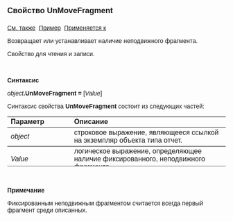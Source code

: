 ﻿<html>
<head>
<title>Отчет\UnMoveFragment</title>
</head>

<body>

<p><strong><font size="4" face="Arial">Свойство UnMoveFragment<br>
<br>
</font></strong><font face="Arial"><a href="../AsRepViewer.html">См. 
также</a>&nbsp;
<a href="../../Examples/E_AsRepViewer.html">Пример</a>&nbsp; <a
href="../AsRepViewer.html">Применяется к</a></font></p>

<p><font face="Arial">Возвращает или устанавливает наличие 
неподвижного фрагмента.</font></p>

<p><font face="Arial">Свойство для чтения и записи.</font></p>

<p>&nbsp;</p>

<p class="label"><font face="Arial"><b>Синтаксис</b></font></p>

<p><font face="Arial"><em>object</em><strong>.UnMoveFragment = </strong>
[<em>Value</em>]</font></p>

<p><font face="Arial">Синтаксис свойства <strong>UnMoveFragment</strong>
состоит из следующих частей:</font></p>

<table border="1" cellPadding="5" cols="2" frame="below" rules="rows" height="115">
<TBODY>
  <tr vAlign="top">
    <td class="label" width="29%" height="18"><font face="Arial"><b>
	Параметр</b></font></td>
    <td class="label" width="71%" height="18"><font face="Arial"><strong>
	Описание</strong></font></td>
  </tr>
  <tr>
    <td width="29%" height="18"><font face="Arial"><em>object</em></font></td>
    <td width="71%" height="18"><font face="Arial">строковое 
	выражение, являющееся ссылкой на экземпляр объекта типа отчет.</font></td>
  </tr>
  <tr>
    <td width="29%" height="37"><em><font face="Arial">Value</font></em></td>
    <td width="71%" height="37"><font face="Arial">логическое 
	выражение, определяющее наличие фиксированного, неподвижного фрагмента</font></td>
  </tr>
</TBODY>
</table>

<p class="label">&nbsp;</p>

<p class="label"><font face="Arial"><b>Примечание</b></font></p>

<p class="label"><font face="Arial">Фиксированным неподвижным 
фрагментом считается всегда первый фрагмент среди описанных.</font></p>

<p class="label">&nbsp;</p>
</body>
</html>
